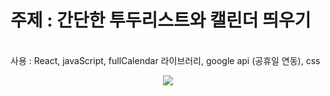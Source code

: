 # 주제 : 간단한 투두리스트와 캘린더 띄우기 
<br/>
사용 : React, javaScript, fullCalendar 라이브러리, google api (공휴일 연동), css
<br/>


<p align='center'>
  <img src='https://github.com/subin1126/TodoList/assets/137139810/f63683ae-d13f-4e5c-97db-58b74a74b182'>
</p>

